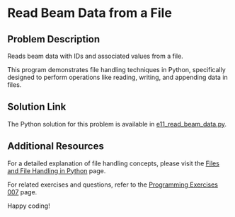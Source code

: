 # Read Beam Data from a File

## Problem Description
Reads beam data with IDs and associated values from a file.

This program demonstrates file handling techniques in Python, specifically designed to perform operations like reading, writing, and appending data in files.

## Solution Link
The Python solution for this problem is available in [e11_read_beam_data.py](./e11_read_beam_data.py).

## Additional Resources
For a detailed explanation of file handling concepts, please visit the [Files and File Handling in Python](https://jsp.shiksha/index.php/portfolio/bcse101e-computer-programming-python/files-and-file-handling-python) page.

For related exercises and questions, refer to the [Programming Exercises 007](https://jsp.shiksha/index.php/portfolio/bcse101e-computer-programming-python/files-and-file-handling-python/programming-exercises-007) page.

Happy coding!
